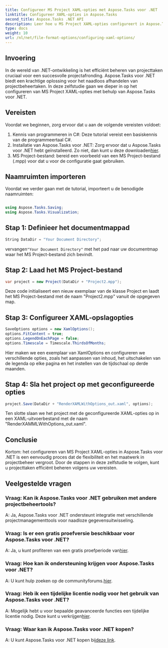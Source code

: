 ```yaml
---
title: Configureer MS Project XAML-opties met Aspose.Tasks voor .NET
linktitle: Configureer XAML-opties in Aspose.Tasks
second_title: Aspose.Tasks .NET API
description: Leer hoe u MS Project XAML-opties configureert in Aspose.Tasks voor .NET. Verbeter de flexibiliteit en het maatwerk van projectbeheer met stapsgewijze begeleiding.
type: docs
weight: 10
url: /nl/net/file-format-options/configuring-xaml-options/
---
```

## Invoering
In de wereld van .NET-ontwikkeling is het efficiënt beheren van projecttaken cruciaal voor een succesvolle projectafronding. Aspose.Tasks voor .NET biedt een krachtige oplossing voor het naadloos afhandelen van projectbeheertaken. In deze zelfstudie gaan we dieper in op het configureren van MS Project XAML-opties met behulp van Aspose.Tasks voor .NET. 
## Vereisten
Voordat we beginnen, zorg ervoor dat u aan de volgende vereisten voldoet:
1. Kennis van programmeren in C#: Deze tutorial vereist een basiskennis van de programmeertaal C#.
2.  Installatie van Aspose.Tasks voor .NET: Zorg ervoor dat u Aspose.Tasks voor .NET hebt geïnstalleerd. Zo niet, dan kunt u deze downloaden[hier](https://releases.aspose.com/tasks/net/).
3. MS Project-bestand: bereid een voorbeeld van een MS Project-bestand (.mpp) voor dat u voor de configuratie gaat gebruiken.
## Naamruimten importeren
Voordat we verder gaan met de tutorial, importeert u de benodigde naamruimten:
```csharp

using Aspose.Tasks.Saving;
using Aspose.Tasks.Visualization;
```
## Stap 1: Definieer het documentmappad
```csharp
String DataDir = "Your Document Directory";
```
 vervangen`"Your Document Directory"` met het pad naar uw documentmap waar het MS Project-bestand zich bevindt.
## Stap 2: Laad het MS Project-bestand
```csharp
var project = new Project(DataDir + "Project2.mpp");
```
Deze code initialiseert een nieuw exemplaar van de klasse Project en laadt het MS Project-bestand met de naam "Project2.mpp" vanuit de opgegeven map.
## Stap 3: Configureer XAML-opslagopties
```csharp
SaveOptions options = new XamlOptions();
options.FitContent = true;
options.LegendOnEachPage = false;
options.Timescale = Timescale.ThirdsOfMonths;
```
Hier maken we een exemplaar van XamlOptions en configureren we verschillende opties, zoals het aanpassen van inhoud, het uitschakelen van de legenda op elke pagina en het instellen van de tijdschaal op derde maanden.
## Stap 4: Sla het project op met geconfigureerde opties
```csharp
project.Save(DataDir + "RenderXAMLWithOptions_out.xaml", options);
```
Ten slotte slaan we het project met de geconfigureerde XAML-opties op in een XAML-uitvoerbestand met de naam "RenderXAMMLWithOptions_out.xaml".
## Conclusie
Kortom: het configureren van MS Project XAML-opties in Aspose.Tasks voor .NET is een eenvoudig proces dat de flexibiliteit en het maatwerk in projectbeheer vergroot. Door de stappen in deze zelfstudie te volgen, kunt u projecttaken efficiënt beheren volgens uw vereisten.

## Veelgestelde vragen

### Vraag: Kan ik Aspose.Tasks voor .NET gebruiken met andere projectbeheertools?

A: Ja, Aspose.Tasks voor .NET ondersteunt integratie met verschillende projectmanagementtools voor naadloze gegevensuitwisseling.

### Vraag: Is er een gratis proefversie beschikbaar voor Aspose.Tasks voor .NET?

 A: Ja, u kunt profiteren van een gratis proefperiode van[hier](https://releases.aspose.com/).

### Vraag: Hoe kan ik ondersteuning krijgen voor Aspose.Tasks voor .NET?

 A: U kunt hulp zoeken op de communityforums.[hier](https://forum.aspose.com/c/tasks/15).

### Vraag: Heb ik een tijdelijke licentie nodig voor het gebruik van Aspose.Tasks voor .NET?

A: Mogelijk hebt u voor bepaalde geavanceerde functies een tijdelijke licentie nodig. Deze kunt u verkrijgen[hier](https://purchase.aspose.com/temporary-license/).

### Vraag: Waar kan ik Aspose.Tasks voor .NET kopen?

 A: U kunt Aspose.Tasks voor .NET kopen bij[deze link](https://purchase.aspose.com/buy).